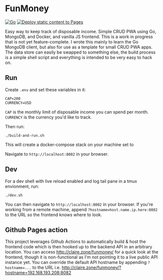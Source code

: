 # FunMoney

[![Go](https://github.com/clairesrc/funmoney/actions/workflows/go.yml/badge.svg)](https://github.com/clairesrc/funmoney/actions/workflows/go.yml) [![Deploy static content to Pages](https://github.com/clairesrc/funmoney/actions/workflows/build-frontend.yml/badge.svg)](https://github.com/clairesrc/funmoney/actions/workflows/build-frontend.yml)

Easy way to keep track of disposable income. Simple CRUD PWA using Go, MongoDB, and Docker, and vanilla JS frontend. This is a work in progress that is not yet feature-complete. I wrote this mainly to learn the Go MongoDB client, but also for use as a tenplate for small CRUD PWA apps. The data store can easily be swapped to something else, the build process is a simple shell script and everything is intended to be very easy to hack on.

## Run

Create `.env` and set these variables in it:

```
CAP=200
CURRENCY=USD
```

`CAP` is the monthly limit of disposable income you can spend per month.
`CURRENCY` is the currency you'd like to track.

Then run:

```
./build-and-run.sh
```

This will create a docker-compose stack on your machine set to

Navigate to `http://localhost:8002` in your browser.

## Dev

For a dev shell with live reload enabled and log tail pane in a tmux envionment, run:

```
./dev.sh
```

You can then navigate to `http://localhost:8002` in your browser. If you're working from a remote machine, append `?hostname=host.name.ip.here:8082` to the URL so the frontend knows where to look.

## Github Pages action

This project leverages Github Actions to automatically build & host the frontend code which is then hooked up to the backend API in an arbitrary location. You can access http://claire.zone/funmoney/ for a quick look at the frontend, though it is non-functional as I'm not pointing it to a live public API instance yet. You can override the default API hostname by appending `?hostname=...` to the URL i.e. http://claire.zone/funmoney/?hostname=192.168.193.208:8082
